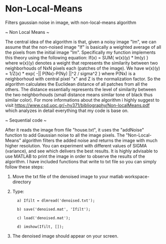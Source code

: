 # Non-Local-Means
Filters gaussian noise in image, with non-local-means algorithm

~ Non Local Means ~

The central idea of the algorithm is that, given a noisy image "Im", we can assume that the non-noised image "If" is basically a weighted average of all the pixels
from the initial image "Im". Specifically my function implements this theory using the following equation: If(x) = SUM{ w(x)(y) * Im(y) } where w(x)(y) denotes a 
weight that represents the similarity between two neighborhouds of NxN pixels each (patches of the image). We have w(x)(y) = 1/Z(x) * exp{ -|| P(Nx)-P(Ny) ||^2 / sigma^2 }
where P(Nx) is a neighborhoud with central pixel "x" and Z is the normalization factor. So the algorithm calculates the Euclidean distance of all patches from all the others.
The distance essentially represents the level of similarity between the two neighborhouds (small distance means similar tone of black thus similar color). For more informations
about the algorithm i highly suggest to visit https://www.csd.uoc.gr/~hy371/bibliography/Non-localMeans.pdf which analyzes in detail everything that my code is base on.

~ Sequential code ~

After it reads the image from file "house.txt", it uses the "addNoise" function to add Gaussian noise to all the image pixels. The "Non-Local-Means" algorithm
filters the added noise and returns the image with much higher resolution. You can experiment with different values of SIGMA (variance), and see which delivers the best 
results. It is highly advisable to use MATLAB to print the image in order to observe the results of the algorithm. I have included functions that write to txt file 
so you can simply follow these steps:

1. Move the txt file of the denoised image to your matlab workspace-directory

2. Type:
         
         a) Ifilt = dlmread('denoised.txt');

         b) save('denoised.mat', 'Ifilt');
         
         c) load('denoised.mat');
         
         d) imshow(Ifilt, []);
         
3. The denoised image should appear on your screen.

